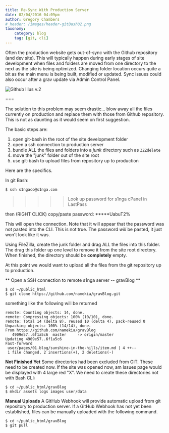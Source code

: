 ```yaml
---
title: Re-Sync With Production Server
date: 02/04/2016 04:09pm
author: Gregory Chambers
#_header: /images/header-gitBash02.png
taxonomy:
    category: blog
    tag: [git, cli]
---
```


Often the production website gets out-of-sync with the Github repository (and dev site). This will typically happen during early stages of site development when files and folders are moved from one directory to the next as the site is being optimized. Changing folder location occurs quite a bit as the main menu is being built, modified or updated. Sync issues could also occur after a grav update via Admin Control Panel.

![Github Illus v.2](/images/header-gitBash02.png)

===

The solution to this problem may seem drastic... blow away all the files currently on production and replace them with those from Github repository. This is not as daunting as it would seem on first suggestion.

The basic steps are:
1. open git-bash in the root of the site development folder
1. open a ssh connection to production server
1. bundle ALL the files and folders into a _junk_ directory such as `ZZZdelete`
1. move the "junk" folder out of the site root
1. use git-bash to upload files from repository up to production

Here are the specifics.

In git Bash:

`$ ssh s1ngaco@s1nga.com`

>>>>> Look up password for s1nga cPanel in LastPass

then (RIGHT CLICK) copy/paste password: *****UabuT2%

This will open the connection. Note that it will appear that the password was not pasted into the CLI. This is not true. The password _will_ be pasted, it just won't look like it was.

Using FileZilla, create the junk folder and drag ALL the files into this folder. The drag this folder up one level to remove it from the site root directory. When finished, the directory should be **completely** empty.

At this point we would want to upload all the files from the git repository up to production.

** Open a SSH connection to remote s1nga server -- gravBlog **

```
$ cd ~/public_html
$ git clone https://github.com/namekia/gravBlog.git
```

something like the following will be returned

```
remote: Counting objects: 14, done.
remote: Compressing objects: 100% (10/10), done.
remote: Total 14 (delta 8), reused 10 (delta 4), pack-reused 0
Unpacking objects: 100% (14/14), done.
From https://github.com/namekia/gravBlog
   4909e57..6f1a5c6  master     -> origin/master
Updating 4909e57..6f1a5c6
Fast-forward
 user/pages/01.blog/sunshine-in-the-hills/item.md | 4 ++--
 1 file changed, 2 insertions(+), 2 deletions(-)
```

**Not Finished Yet**
Some directories had been excluded from GIT. These need to be created now. If the site was opened now, am Issues page would be displayed with 4 large red "X".  We need to create these directories not with Bash CLI:

```
$ cd ~/public_html/gravBlog
$ mkdir assets logs images user/data
```

**Manual Uploads**
A GitHub Webhook will provide automatic upload from git repository to production server. If a GitHub Webhook has not yet been established, files can be manually uploaded with the following command.

```
$ cd ~/public_html/gravBlog
$ git pull
```

